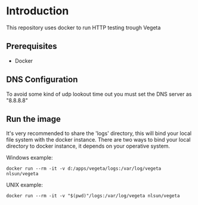 # Introduction
This repository uses docker to run HTTP testing trough Vegeta

## Prerequisites
* Docker

## DNS Configuration
To avoid some kind of udp lookout time out you must set the DNS server as "8.8.8.8"

## Run the image
It's very recommended to share the 'logs' directory, this will bind your local file system with the docker instance.
There are two ways to bind your local directory to docker instance, it depends on your operative system.

Windows example:
```
docker run --rm -it -v d:/apps/vegeta/logs:/var/log/vegeta nlsun/vegeta
```

UNIX example:
```
docker run --rm -it -v "$(pwd)"/logs:/var/log/vegeta nlsun/vegeta
```

